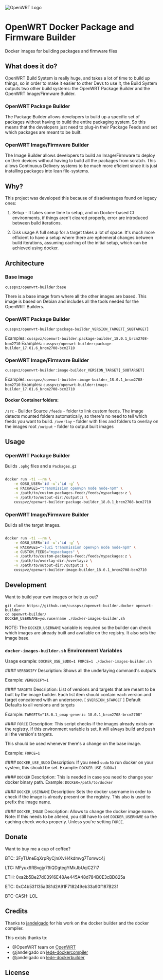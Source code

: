 ![OpenWRT Logo](https://openwrt.org/lib/tpl/openwrt/images/logo.png)

# OpenWRT Docker Package and Firmware Builder
Docker images for building packages and firmware files


## What does it do?

OpenWRT Build System is really huge, and takes a lot of time to build up
things, so in order to make it easier to other Devs to use it, the Build
System outputs two other build systems: the OpenWRT Package Builder and the
OpenWRT Image/Firmware Builder.

### OpenWRT Package Builder 

The Package Builder allows developers to build up a specific set of packages
without having to build the entire packaging system. So this means that the
developers just need to plug-in their Package Feeds and set which packages
are meant to be built.

### OpenWRT Image/Firmware Builder

The Image Builder allows developers to build an Image/Firmware to deploy on
their devices without having to build all the packages from scratch.
This allows Continuous Delivery systems to be much more eficient since it is
just installing packages into lean file-systems.

## Why?

This project was developed this because of disadvantages found on legacy ones:

1. Setup - It takes some time to setup, and on Docker-based CI environments, 
if things aren't cleared properly, error are introduced between build iterations. 

2. Disk usage A full setup for a target takes a lot of space. It's much
more efficient to have a setup where there are ephemeral changes
between build iterations, assuming caching of the initial setup, which
can be achieved using docker.

## Architecture

### Base image
`cusspvz/openwrt-builder:base`

There is a base image from where all the other images are based. This image is
based on Debian and includes all the tools needed for the OpenWRT Builders.

### OpenWRT Package Builder
`cusspvz/openwrt-builder:package-builder_VERSION_TARGET[_SUBTARGET]`

Examples: `cusspvz/openwrt-builder:package-builder_18.0.1_brcm2708-bcm2710`
Examples: `cusspvz/openwrt-builder:package-builder_17.01.6_brcm2708-bcm2710`


### OpenWRT Image/Firmware Builder
`cusspvz/openwrt-builder:image-builder_VERSION_TARGET[_SUBTARGET]`

Examples: `cusspvz/openwrt-builder:image-builder_18.0.1_brcm2708-bcm2710`
Examples: `cusspvz/openwrt-builder:image-builder_17.01.6_brcm2708-bcm2710`

#### Docker Container folders:
`/src` - Builder Source
`/feeds` - folder to link custom feeds. The image detects mounted folders
automatically, so there's no need to tell which feeds you want to build.
`/overlay` - folder with files and folders to overlay on the images root
`/output` - folder to output built images 

## Usage

### OpenWRT Package Builder

Builds `.opkg` files and a `Packages.gz`

```bash

docker run -ti --rm \
    -e GOSU_USER=`id -u`:`id -g` \
    -e PACKAGES="transmission openvpn node node-npm" \
    -v /path/to/custom-packages-feed:/feeds/mypackages:z \
    -v /path/to/output-dir:/output:z \
    cusspvz/openwrt-builder:package-builder_18.0.1_brcm2708-bcm2710

```

### OpenWRT Image/Firmware Builder

Builds all the target images.

```bash

docker run -ti --rm \
    -e GOSU_USER=`id -u`:`id -g` \
    -e PACKAGES="-luci transmission openvpn node node-npm" \
    -e CUSTOM_FEEDS="mypackages" \
    -v /path/to/custom-packages-feed:/feeds/mypackages:z \
    -v /path/to/overlay-dir:/overlay:z \
    -v /path/to/output-dir:/output:z \
    cusspvz/openwrt-builder:image-builder_18.0.1_brcm2708-bcm2710

```

## Development

Want to build your own images or help us out?

```
git clone https://github.com/cusspvz/openwrt-builder.docker openwrt-builder
cd openwrt-builder/
DOCKER_USERNAME=yourusername ./docker-images-builder.sh
```

NOTE: The `DOCKER_USERNAME` variable is required so the builder can check which
images are already built and available on the registry. It also sets the image
base.

### `docker-images-builder.sh` Environment Variables

Usage example: `DOCKER_USE_SUDO=1 FORCE=1 ./docker-images-builder.sh`

#### `VERBOSIFY`
Description: Shows all the underlaying command's outputs

Example: `VERBOSIFY=1`

#### `TARGETS`
Description: List of versions and targets that are meant to be built by the
image builder. Each list item should contain each version and target concatened
with an underscore. [ `$VERSION_$TARGET` ]
Default: Defaults to all versions and targets 

Example: `TARGETS="18.0.1_omap-generic 18.0.1_brcm2708-brcm2708"`

#### `FORCE`
Description: This script checks if the images already exists on the registry.
If this environment variable is set, it will always build and push all the 
version's targets.

This should be used whenever there's a change on the base image.

Example: `FORCE=1`

#### `DOCKER_USE_SUDO`
Description: If you need `sudo` to run docker on your system, this should be
set.
Example: `DOCKER_USE_SUDO=1`

#### `DOCKER`
Description: This is needed in case you need to change your docker binary path.
Example: `DOCKER=/path/to/docker`

#### `DOCKER_USERNAME`
Description: Sets the docker username in order to check if the image is already
present on the registry. This also is used to prefix the image name.

#### `DOCKER_IMAGE`
Description: Allows to change the docker image name.
Note: If this needs to be altered, you still have to set `DOCKER_USERNAME` so
the caching check works properly. Unless you're setting `FORCE`.

## Donate

Want to buy me a cup of coffee?

BTC: 3FyTUneEqXrpRyCjmXvH4kdmvg7Tomwc4j

LTC: MFyux9RBvgjy79iQDgtegYMkJbUqiC27i7

ETH: 0xa2b5Be27d03916E48Ae445A48d784B0E3cBD825a

ETC: 0xC4b531135a381d2A91F718249eb33a90f187B231

BTC-CASH: LOL

## Credits

Thanks to [jandelgado](https://github.com/jandelgado) for his work on the
docker builder and the docker compiler.

This exists thanks to:
- @OpenWRT team on [OpenWRT](https://github.com/openwrt/openwrt)
- @jandelgado on [lede-dockercompiler](https://github.com/jandelgado/lede-dockercompiler)
- @jandelgado on [lede-dockerbuilder](https://github.com/jandelgado/lede-dockerbuilder)

## License
